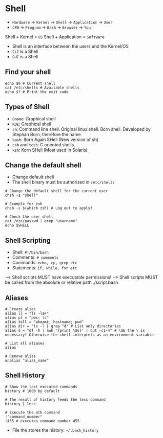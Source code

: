 # Shell

- `Hardware` -> `Kernel` -> `Shell` -> `Application` -> `User`
- `CPU` -> `Program` -> `Bash` -> `Browser` -> `You`

Shell + Kernel = `OS`
Shell + Application = `Software`

- Shell is an interface between the users and the Kernel/OS
- `CLI` is a Shell
- `GUI` is a Shell

## Find your shell

```shell
echo $0 # Current shell
cat /etc/shells # Available shells
echo $? # Print the exit code
```

## Types of Shell

- `Gnome`: Graphical shell
- `KDE`: Graphical shell
- `sh`: Command line shell. Original linux shell. Born shell. Developed by Stephan Born, therefore the name
- `bash`: Born Again SHell (New version of sh)
- `csh` and `tcsh`: C oriented shells.
- `ksh`: Korn SHell (Most used in Solaris)

## Change the default shell

- Change default shell
- The shell binary must be authorized in `/etc/shells`

```shell
# Change the default shell for the current user
chsh -s "shell"

# Example for zsh
chsh -s $(which zsh) # Log out to apply!

# Check the user shell
cat /etc/passwd | grep "username"
echo $SHELL
```

## Shell Scripting

- Shell: `#!/bin/bash`
- Comments: `# comments`
- Commands: `echo, cp, grep etc`
- Statements: `if, while, for etc`

--> Shell scripts MUST have executable permissions!
--> Shell scripts MUST be called from the absolute or relative path ./script.bash

## Aliases

```shell
# Create alias
alias ll = "ls -laF"
alias pl = "pws; ls"
alias tell = "whoami; hostname; pwd"
alias dir = "ls -l | grep ^d" # List only directories
alias d = "df -h | awk '{print \$6}' | cut -c1-4" # \$6 the \ is necessary! Otherwise the shell interprets as an environment variable

# List all aliases
alias

# Remove alias
unalias "alias_name"
```

## Shell History

```shell
# Show the last executed commands
history # 1000 by default

# The result of history feeds the less command
history | less

# Execute the nth command
!"command_number"
!455 # executes command number 455
```

- File the stores the history: `~/.bash_history`
